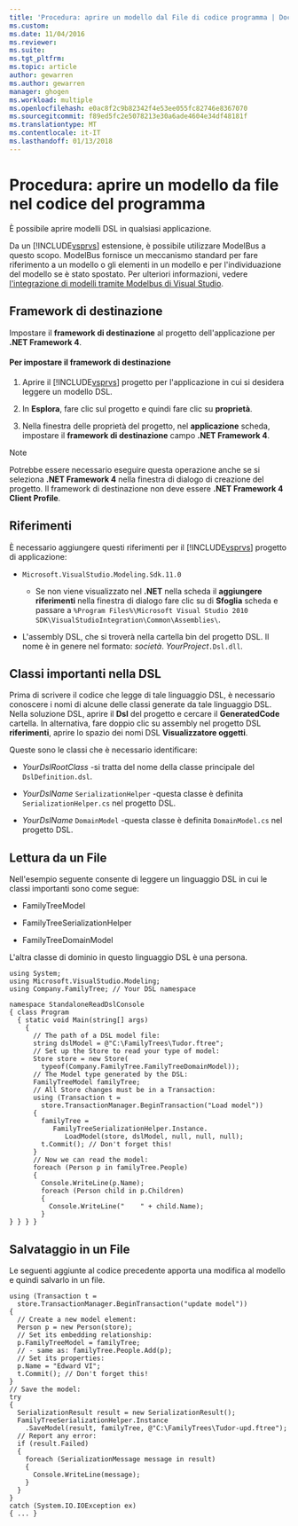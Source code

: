 ```yaml
---
title: 'Procedura: aprire un modello dal File di codice programma | Documenti Microsoft'
ms.custom: 
ms.date: 11/04/2016
ms.reviewer: 
ms.suite: 
ms.tgt_pltfrm: 
ms.topic: article
author: gewarren
ms.author: gewarren
manager: ghogen
ms.workload: multiple
ms.openlocfilehash: e0ac8f2c9b82342f4e53ee055fc82746e8367070
ms.sourcegitcommit: f89ed5fc2e5078213e30a6ade4604e34df48181f
ms.translationtype: MT
ms.contentlocale: it-IT
ms.lasthandoff: 01/13/2018
---
```

# <a name="how-to-open-a-model-from-file-in-program-code"></a>Procedura: aprire un modello da file nel codice del programma
È possibile aprire modelli DSL in qualsiasi applicazione.  
  
 Da un [!INCLUDE[vsprvs](../code-quality/includes/vsprvs_md.md)] estensione, è possibile utilizzare ModelBus a questo scopo. ModelBus fornisce un meccanismo standard per fare riferimento a un modello o gli elementi in un modello e per l'individuazione del modello se è stato spostato. Per ulteriori informazioni, vedere [l'integrazione di modelli tramite Modelbus di Visual Studio](../modeling/integrating-models-by-using-visual-studio-modelbus.md).  
  
## <a name="target-framework"></a>Framework di destinazione  
 Impostare il **framework di destinazione** al progetto dell'applicazione per **.NET Framework 4**.  
  
#### <a name="to-set-the-target-framework"></a>Per impostare il framework di destinazione  
  
1.  Aprire il [!INCLUDE[vsprvs](../code-quality/includes/vsprvs_md.md)] progetto per l'applicazione in cui si desidera leggere un modello DSL.  
  
2.  In **Esplora**, fare clic sul progetto e quindi fare clic su **proprietà**.  
  
3.  Nella finestra delle proprietà del progetto, nel **applicazione** scheda, impostare il **framework di destinazione** campo **.NET Framework 4**.  
  
> [!NOTE]
>  Potrebbe essere necessario eseguire questa operazione anche se si seleziona **.NET Framework 4** nella finestra di dialogo di creazione del progetto. Il framework di destinazione non deve essere **.NET Framework 4 Client Profile**.  
  
## <a name="references"></a>Riferimenti  
 È necessario aggiungere questi riferimenti per il [!INCLUDE[vsprvs](../code-quality/includes/vsprvs_md.md)] progetto di applicazione:  
  
-   `Microsoft.VisualStudio.Modeling.Sdk.11.0`  
  
    -   Se non viene visualizzato nel **.NET** nella scheda il **aggiungere riferimenti** nella finestra di dialogo fare clic su di **Sfoglia** scheda e passare a `%Program Files%\Microsoft Visual Studio 2010 SDK\VisualStudioIntegration\Common\Assemblies\`.  
  
-   L'assembly DSL, che si troverà nella cartella bin del progetto DSL. Il nome è in genere nel formato: *società*. *YourProject*`.Dsl.dll`.  
  
## <a name="important-classes-in-the-dsl"></a>Classi importanti nella DSL  
 Prima di scrivere il codice che legge di tale linguaggio DSL, è necessario conoscere i nomi di alcune delle classi generate da tale linguaggio DSL. Nella soluzione DSL, aprire il **Dsl** del progetto e cercare il **GeneratedCode** cartella. In alternativa, fare doppio clic su assembly nel progetto DSL **riferimenti**, aprire lo spazio dei nomi DSL **Visualizzatore oggetti**.  
  
 Queste sono le classi che è necessario identificare:  
  
-   *YourDslRootClass* -si tratta del nome della classe principale del `DslDefinition.dsl`.  
  
-   *YourDslName* `SerializationHelper` -questa classe è definita `SerializationHelper.cs` nel progetto DSL.  
  
-   *YourDslName* `DomainModel` -questa classe è definita `DomainModel.cs` nel progetto DSL.  
  
## <a name="reading-from-a-file"></a>Lettura da un File  
 Nell'esempio seguente consente di leggere un linguaggio DSL in cui le classi importanti sono come segue:  
  
-   FamilyTreeModel  
  
-   FamilyTreeSerializationHelper  
  
-   FamilyTreeDomainModel  
  
 L'altra classe di dominio in questo linguaggio DSL è una persona.  
  
```  
using System;  
using Microsoft.VisualStudio.Modeling;  
using Company.FamilyTree; // Your DSL namespace  
  
namespace StandaloneReadDslConsole  
{ class Program  
  { static void Main(string[] args)  
    {  
      // The path of a DSL model file:  
      string dslModel = @"C:\FamilyTrees\Tudor.ftree";  
      // Set up the Store to read your type of model:  
      Store store = new Store(  
        typeof(Company.FamilyTree.FamilyTreeDomainModel));  
      // The Model type generated by the DSL:  
      FamilyTreeModel familyTree;  
      // All Store changes must be in a Transaction:  
      using (Transaction t =   
        store.TransactionManager.BeginTransaction("Load model"))  
      {  
        familyTree =   
           FamilyTreeSerializationHelper.Instance.  
              LoadModel(store, dslModel, null, null, null);  
        t.Commit(); // Don't forget this!  
      }  
      // Now we can read the model:  
      foreach (Person p in familyTree.People)  
      {  
        Console.WriteLine(p.Name);   
        foreach (Person child in p.Children)  
        {  
          Console.WriteLine("    " + child.Name);  
        }  
} } } }  
```  
  
## <a name="saving-to-a-file"></a>Salvataggio in un File  
 Le seguenti aggiunte al codice precedente apporta una modifica al modello e quindi salvarlo in un file.  
  
```  
using (Transaction t =  
  store.TransactionManager.BeginTransaction("update model"))  
{  
  // Create a new model element:  
  Person p = new Person(store);  
  // Set its embedding relationship:  
  p.FamilyTreeModel = familyTree;  
  // - same as: familyTree.People.Add(p);  
  // Set its properties:  
  p.Name = "Edward VI";  
  t.Commit(); // Don't forget this!  
}  
// Save the model:  
try  
{  
  SerializationResult result = new SerializationResult();  
  FamilyTreeSerializationHelper.Instance  
    .SaveModel(result, familyTree, @"C:\FamilyTrees\Tudor-upd.ftree");  
  // Report any error:  
  if (result.Failed)  
  {  
    foreach (SerializationMessage message in result)  
    {  
      Console.WriteLine(message);  
    }  
  }  
}  
catch (System.IO.IOException ex)  
{ ... }  
```